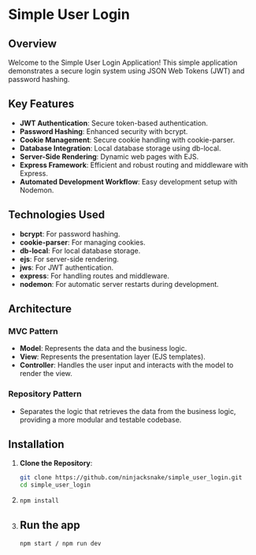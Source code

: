 # Simple User Login

## Overview

Welcome to the Simple User Login Application! This simple application demonstrates  a secure login system using JSON Web Tokens (JWT) and password hashing.

## Key Features

- **JWT Authentication**: Secure token-based authentication.
- **Password Hashing**: Enhanced security with bcrypt.
- **Cookie Management**: Secure cookie handling with cookie-parser.
- **Database Integration**: Local database storage using db-local.
- **Server-Side Rendering**: Dynamic web pages with EJS.
- **Express Framework**: Efficient and robust routing and middleware with Express.
- **Automated Development Workflow**: Easy development setup with Nodemon.

## Technologies Used

- **bcrypt**: For password hashing.
- **cookie-parser**: For managing cookies.
- **db-local**: For local database storage.
- **ejs**: For server-side rendering.
- **jws**: For JWT authentication.
- **express**: For handling routes and middleware.
- **nodemon**: For automatic server restarts during development.

## Architecture

### MVC Pattern

- **Model**: Represents the data and the business logic.
- **View**: Represents the presentation layer (EJS templates).
- **Controller**: Handles the user input and interacts with the model to render the view.

### Repository Pattern

- Separates the logic that retrieves the data from the business logic, providing a more modular and testable codebase.

## Installation

1. **Clone the Repository**:
   ```bash
   git clone https://github.com/ninjacksnake/simple_user_login.git
   cd simple_user_login

2. ```bash
   npm install

3. ## Run the app
   ```bash
   npm start / npm run dev
